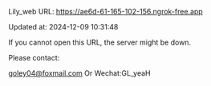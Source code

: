 Lily_web URL: https://ae6d-61-165-102-156.ngrok-free.app

Updated at: 2024-12-09 10:31:48

If you cannot open this URL, the server might be down.

Please contact: 

goley04@foxmail.com Or Wechat:GL_yeaH